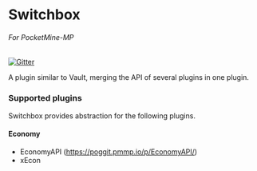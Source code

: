 Switchbox
=====
###### For PocketMine-MP
[![Gitter](https://badges.gitter.im/Join%20Chat.svg)](https://gitter.im/LegendOfMCPE/Vault?utm_source=badge&utm_medium=badge&utm_campaign=pr-badge&utm_content=badge)

A plugin similar to Vault, merging the API of several plugins in one plugin.

### Supported plugins
Switchbox provides abstraction for the following plugins.  
  
#### Economy
* EconomyAPI (https://poggit.pmmp.io/p/EconomyAPI/)  
* xEcon

